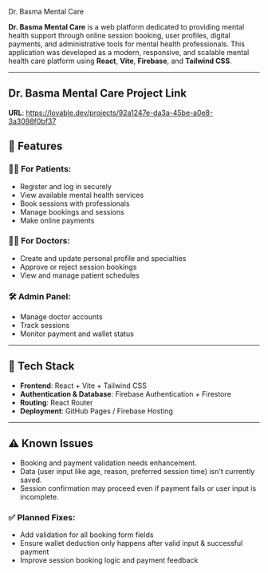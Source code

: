 Dr. Basma Mental Care

**Dr. Basma Mental Care** is a web platform dedicated to providing mental health support through online session booking, user profiles, digital payments, and administrative tools for mental health professionals. This application was developed as a modern, responsive, and scalable mental health care platform using **React**, **Vite**, **Firebase**, and **Tailwind CSS**.

---
## Dr. Basma Mental Care Project Link

**URL**: https://lovable.dev/projects/92a1247e-da3a-45be-a0e8-3a3098f0bf37

## 🌟 Features

### 🧑‍⚕️ For Patients:
- Register and log in securely
- View available mental health services
- Book sessions with professionals
- Manage bookings and sessions
- Make online payments

### 👩‍⚕️ For Doctors:
- Create and update personal profile and specialties
- Approve or reject session bookings
- View and manage patient schedules

### 🛠️ Admin Panel:
- Manage doctor accounts
- Track sessions
- Monitor payment and wallet status

---

## 🧰 Tech Stack

- **Frontend**: React + Vite + Tailwind CSS
- **Authentication & Database**: Firebase Authentication + Firestore
- **Routing**: React Router
- **Deployment**: GitHub Pages / Firebase Hosting

---

## ⚠️ Known Issues

* Booking and payment validation needs enhancement.
* Data (user input like age, reason, preferred session time) isn't currently saved.
* Session confirmation may proceed even if payment fails or user input is incomplete.

### ✅ Planned Fixes:

* Add validation for all booking form fields
* Ensure wallet deduction only happens after valid input & successful payment
* Improve session booking logic and payment feedback

